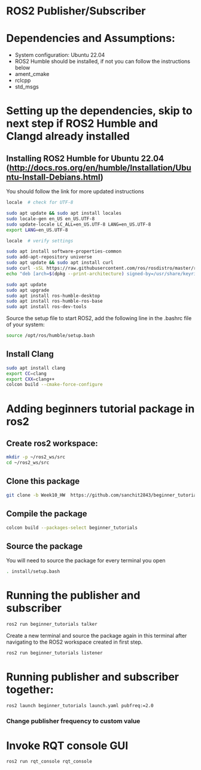 # ROS2 Publisher/Subscriber

# Dependencies and Assumptions:

* System configuration: Ubuntu 22.04
* ROS2 Humble should be installed, if not you can follow the instructions below
* ament_cmake
* rclcpp
* std_msgs
  
# Setting up the dependencies, skip to next step if ROS2 Humble and Clangd already installed 
## Installing ROS2 Humble for Ubuntu 22.04 (http://docs.ros.org/en/humble/Installation/Ubuntu-Install-Debians.html) 
You should follow the link for more updated instructions

```bash
locale  # check for UTF-8

sudo apt update && sudo apt install locales
sudo locale-gen en_US en_US.UTF-8
sudo update-locale LC_ALL=en_US.UTF-8 LANG=en_US.UTF-8
export LANG=en_US.UTF-8

locale  # verify settings
```

```bash
sudo apt install software-properties-common
sudo add-apt-repository universe
sudo apt update && sudo apt install curl
sudo curl -sSL https://raw.githubusercontent.com/ros/rosdistro/master/ros.key -o /usr/share/keyrings/ros-archive-keyring.gpg
echo "deb [arch=$(dpkg --print-architecture) signed-by=/usr/share/keyrings/ros-archive-keyring.gpg] http://packages.ros.org/ros2/ubuntu $(. /etc/os-release && echo $UBUNTU_CODENAME) main" | sudo tee /etc/apt/sources.list.d/ros2.list > /dev/null
```

```bash
sudo apt update
sudo apt upgrade
sudo apt install ros-humble-desktop
sudo apt install ros-humble-ros-base
sudo apt install ros-dev-tools
```

Source the setup file to start ROS2, add the following line in the .bashrc file of your system:
```bash
source /opt/ros/humble/setup.bash
```

## Install Clang

```bash
sudo apt install clang
export CC=clang
export CXX=clang++
colcon build --cmake-force-configure
```

# Adding beginners tutorial package in ros2

## Create ros2 workspace:

```bash
mkdir -p ~/ros2_ws/src
cd ~/ros2_ws/src
```

## Clone this package

```bash
git clone -b Week10_HW  https://github.com/sanchit2843/beginner_tutorials
```

## Compile the package

```bash
colcon build --packages-select beginner_tutorials
```

## Source the package

You will need to source the package for every terminal you open

```bash
. install/setup.bash
```

# Running the publisher and subscriber

```bash
ros2 run beginner_tutorials talker

```

Create a new terminal and source the package again in this terminal after navigating to the ROS2 workspace created in first step.

```bash
ros2 run beginner_tutorials listener

```

# Running publisher and subscriber together:

```bash
ros2 launch beginner_tutorials launch.yaml pubfreq:=2.0 
```
### Change publisher frequency to custom value

# Invoke RQT console GUI

```bash
ros2 run rqt_console rqt_console
```
